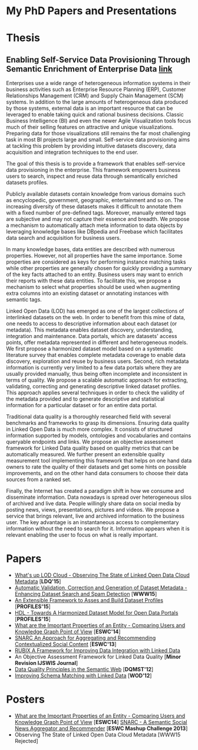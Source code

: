 My PhD Papers and Presentations
===

Thesis
======

## Enabling Self-Service Data Provisioning Through Semantic Enrichment of Enterprise Data [link](https://github.com/ahmadassaf/PhD/blob/master/Thesis/Thesis.pdf)

Enterprises use a wide range of heterogeneous information systems in their business activities such as Enterprise Resource Planning (ERP), Customer Relationships Management (CRM) and Supply Chain Management (SCM) systems. In addition to the large amounts of heterogeneous data produced by those systems, external data is an important resource that can be leveraged to enable taking quick and rational business decisions.
Classic Business Intelligence (BI) and even the newer Agile Visualization tools focus much of their selling features on attractive and unique visualizations. Preparing data for those visualizations still remains the far most challenging task in most BI projects large and small. Self-service data provisioning aims at tackling this problem by providing intuitive datasets discovery, data acquisition and integration techniques to the end user.

The goal of this thesis is to provide a framework that enables self-service data provisioning in the enterprise. This framework empowers business users to search, inspect and reuse data through semantically enriched datasets profiles.

Publicly available datasets contain knowledge from various domains such as encyclopedic, government, geographic, entertainment and so on. The increasing diversity of these datasets makes it difficult to annotate them with a fixed number of pre-defined tags. Moreover, manually entered tags are subjective and may not capture their essence and breadth. We propose a mechanism to automatically attach meta information to data objects by leveraging knowledge bases like DBpedia and Freebase which facilitates data search and acquisition for business users.

In many knowledge bases, data entities are described with numerous properties. However, not all properties have the same importance. Some properties are considered as keys for performing instance matching tasks while other properties are generally chosen for quickly providing a summary of the key facts attached to an entity.
Business users may want to enrich their reports with these data entities. To facilitate this, we propose a mechanism to select what properties should be used when augmenting extra columns into an existing dataset or annotating instances with semantic tags.

Linked Open Data (LOD) has emerged as one of the largest collections of interlinked datasets on the web. In order to benefit from this mine of data, one needs to access to descriptive information about each dataset (or metadata). This metadata enables dataset discovery, understanding, integration and maintenance. Data portals, which are datasets' access points, offer metadata represented in different and heterogeneous models. We first propose a harmonized dataset model based on a systematic literature survey that enables complete metadata coverage to enable data discovery, exploration and reuse by business users. Second, rich metadata information is currently very limited to a few data portals where they are usually provided manually, thus being often incomplete and inconsistent in terms of quality. We propose a scalable automatic approach for extracting, validating, correcting and generating descriptive linked dataset profiles. This approach applies several techniques in order to check the validity of the metadata provided and to generate descriptive and statistical information for a particular dataset or for an entire data portal.

Traditional data quality is a thoroughly researched field with several benchmarks and frameworks to grasp its dimensions. Ensuring data quality in Linked Open Data is much more complex. It consists of structured information supported by models, ontologies and vocabularies and contains queryable endpoints and links. We propose an objective assessment framework for Linked Data quality based on quality metrics that can be automatically measured. We further present an extensible quality measurement tool implementing this framework that helps on one hand data owners to rate the quality of their datasets and get some hints on possible improvements, and on the other hand data consumers to choose their data sources from a ranked set.

Finally, the Internet has created a paradigm shift in how we consume and disseminate information. Data nowadays is spread over heterogeneous silos of archived and live data. People willingly share data on social media by posting news, views, presentations, pictures and videos. We propose a service that brings relevant, live and archived information to the business user. The key advantage is an instantaneous access to complementary information without the need to search for it. Information appears when it is relevant enabling the user to focus on what is really important.


Papers
======
- [What's up LOD Cloud - Observing The State of Linked Open Data Cloud Metadata](http://ceur-ws.org/Vol-1376/LDQ2015_paper_07.pdf) [**LDQ'15**]
- [Automatic Validation, Correction and Generation of Dataset Metadata - Enhancing Dataset Search and Spam Detection](http://www.eurecom.fr/~troncy/Publications/Assaf_Troncy-www15.pdf) [**WWW15**]
- [An Extensible Framework to Asses and Build Dataset Profiles](http://ceur-ws.org/Vol-1362/PROFILES2015_paper1.pdf) [**PROFILES'15**]
- [HDL - Towards A Harmonized Dataset Model for Open Data Portals](http://www.eurecom.fr/en/publication/4543/download/mm-publi-4543.pdf) [**PROFILES'15**]
- [What are the Important Properties of an Entity - Comparing Users and Knowledge Graph Point of View](http://2014.eswc-conferences.org/sites/default/files/eswc2014pd_submission_98.pdf) [**ESWC'14**]
- [SNARC An Approach for Aggregating and Recommending Contextualized Social Content](http://link.springer.com/chapter/10.1007%2F978-3-642-41242-4_58) [**ESWC'13**]
- [RUBIX A Framework for Improving Data Integration with Linked Data](http://dl.acm.org/citation.cfm?id=2422607)
- An Objective Assessment Framework for Linked Data Quality [**Minor Revision IJSWIS Journal**]
- [Data Quality Principles in the Semantic Web](http://arxiv.org/ftp/arxiv/papers/1305/1305.4054.pdf) [**DQMST'12**]
- [Improving Schema Matching with Linked Data](http://arxiv.org/ftp/arxiv/papers/1205/1205.2691.pdf) [**WOD'12**]

Posters
=======
- [What are the Important Properties of an Entity - Comparing Users and Knowledge Graph Point of View](http://2014.eswc-conferences.org/sites/default/files/eswc2014pd_submission_98.pdf) [**ESWC14**]
[SNARC - A Semantic Social News Aggregator and Recommender](https://hal.archives-ouvertes.fr/hal-00873637/document) [**ESWC Mashup Challenge 2013**]
- Observing The State of Linked Open Data Cloud Metadata [WWW15 Rejected]
